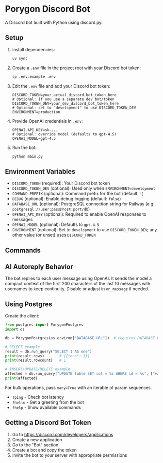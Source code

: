 # Porygon Discord Bot

A Discord bot built with Python using discord.py.

## Setup

1. Install dependencies:
   ```bash
   uv sync
   ```

2. Create a `.env` file in the project root with your Discord bot token:
   ```bash
   cp .env.example .env
   ```
   
3. Edit the `.env` file and add your Discord bot token:
   ```
   DISCORD_TOKEN=your_actual_discord_bot_token_here
   # Optional: if you use a separate dev bot/token
   DISCORD_TOKEN_DEV=your_dev_discord_bot_token_here
   # Optional: set to "development" to use DISCORD_TOKEN_DEV
   ENVIRONMENT=production
   ```

4. Provide OpenAI credentials in `.env`:
   ```
   OPENAI_API_KEY=sk-...
   # Optional: override model (defaults to gpt-4.5)
   OPENAI_MODEL=gpt-4.5
   ```

5. Run the bot:
   ```bash
   python main.py
   ```

## Environment Variables

- `DISCORD_TOKEN` (required): Your Discord bot token
- `DISCORD_TOKEN_DEV` (optional): Used only when `ENVIRONMENT=development`
- `COMMAND_PREFIX` (optional): Command prefix for the bot (default: `!`)
- `DEBUG` (optional): Enable debug logging (default: `false`)
- `DATABASE_URL` (optional): PostgreSQL connection string for Railway (e.g., `postgresql://user:pass@host:port/db`)
 - `OPENAI_API_KEY` (optional): Required to enable OpenAI responses to messages
 - `OPENAI_MODEL` (optional): Defaults to `gpt-4.5`
- `ENVIRONMENT` (optional): Set to `development` to use `DISCORD_TOKEN_DEV`; any other value (or unset) uses `DISCORD_TOKEN`

## Commands
## AI Autoreply Behavior

The bot replies to each user message using OpenAI. It sends the model a compact context of the first 200 characters of the last 10 messages with usernames to keep continuity. Disable or adjust in `on_message` if needed.
## Using Postgres

Create the client:

```python
from postgres import PorygonPostgres
import os

db = PorygonPostgres(os.environ["DATABASE_URL"])  # requires DATABASE_URL in .env

# SELECT example
result = db.run_query("SELECT 1 AS one")
print(result.rows)       # [{"one": 1}]
print(result.rowcount)   # 1

# INSERT/UPDATE/DELETE example
affected = db.run_query("UPDATE table SET col = %s WHERE id = %s", ["value", 123])
print(affected)
```

For bulk operations, pass `many=True` with an iterable of param sequences.

- `!ping` - Check bot latency
- `!hello` - Get a greeting from the bot
- `!help` - Show available commands

## Getting a Discord Bot Token

1. Go to https://discord.com/developers/applications
2. Create a new application
3. Go to the "Bot" section
4. Create a bot and copy the token
5. Invite the bot to your server with appropriate permissions
